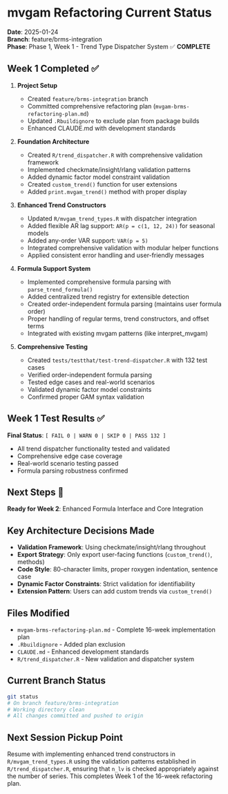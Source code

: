 # mvgam Refactoring Current Status

**Date**: 2025-01-24  
**Branch**: feature/brms-integration  
**Phase**: Phase 1, Week 1 - Trend Type Dispatcher System ✅ **COMPLETE**

## Week 1 Completed ✅

1. **Project Setup**
   - Created `feature/brms-integration` branch
   - Committed comprehensive refactoring plan (`mvgam-brms-refactoring-plan.md`)
   - Updated `.Rbuildignore` to exclude plan from package builds
   - Enhanced CLAUDE.md with development standards

2. **Foundation Architecture**
   - Created `R/trend_dispatcher.R` with comprehensive validation framework
   - Implemented checkmate/insight/rlang validation patterns
   - Added dynamic factor model constraint validation
   - Created `custom_trend()` function for user extensions
   - Added `print.mvgam_trend()` method with proper display

3. **Enhanced Trend Constructors**
   - Updated `R/mvgam_trend_types.R` with dispatcher integration
   - Added flexible AR lag support: `AR(p = c(1, 12, 24))` for seasonal models
   - Added any-order VAR support: `VAR(p = 5)`
   - Integrated comprehensive validation with modular helper functions
   - Applied consistent error handling and user-friendly messages

4. **Formula Support System**
   - Implemented comprehensive formula parsing with `parse_trend_formula()`
   - Added centralized trend registry for extensible detection
   - Created order-independent formula parsing (maintains user formula order)
   - Proper handling of regular terms, trend constructors, and offset terms
   - Integrated with existing mvgam patterns (like interpret_mvgam)

5. **Comprehensive Testing**
   - Created `tests/testthat/test-trend-dispatcher.R` with 132 test cases
   - Verified order-independent formula parsing
   - Tested edge cases and real-world scenarios
   - Validated dynamic factor model constraints
   - Confirmed proper GAM syntax validation

## Week 1 Test Results ✅

**Final Status**: `[ FAIL 0 | WARN 0 | SKIP 0 | PASS 132 ]`
- All trend dispatcher functionality tested and validated
- Comprehensive edge case coverage
- Real-world scenario testing passed
- Formula parsing robustness confirmed

## Next Steps 🎯

**Ready for Week 2**: Enhanced Formula Interface and Core Integration

## Key Architecture Decisions Made

- **Validation Framework**: Using checkmate/insight/rlang throughout
- **Export Strategy**: Only export user-facing functions (`custom_trend()`, methods)
- **Code Style**: 80-character limits, proper roxygen indentation, sentence case
- **Dynamic Factor Constraints**: Strict validation for identifiability
- **Extension Pattern**: Users can add custom trends via `custom_trend()`

## Files Modified

- `mvgam-brms-refactoring-plan.md` - Complete 16-week implementation plan
- `.Rbuildignore` - Added plan exclusion
- `CLAUDE.md` - Enhanced development standards
- `R/trend_dispatcher.R` - New validation and dispatcher system

## Current Branch Status

```bash
git status
# On branch feature/brms-integration  
# Working directory clean
# All changes committed and pushed to origin
```

## Next Session Pickup Point

Resume with implementing enhanced trend constructors in `R/mvgam_trend_types.R` using the validation patterns established in `R/trend_dispatcher.R`, ensuring that `n_lv` is checked appropriately against the number of series. This completes Week 1 of the 16-week refactoring plan.
